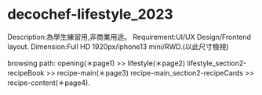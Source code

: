# decochef-lifestyle_2023
Description:為學生練習用,非商業用途。 
Requirement:UI/UX Design/Frontend layout. 
Dimension:Full HD 1920px/iphone13 mini/RWD.(以此尺寸檢視)


browsing path:
opening(＊page1) >> lifestyle(＊page2)
lifestyle_section2-recipeBook >> recipe-main(＊page3)
recipe-main_section2-recipeCards >> recipe-content(＊page4).
